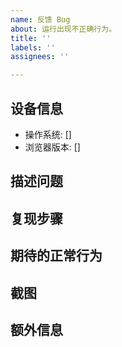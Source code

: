 ```yaml
---
name: 反馈 Bug
about: 运行出现不正确行为。
title: ''
labels: ''
assignees: ''

---
```


<!-- 这是隐藏的信息 -->
<!-- 👆这样括起来的信息将被隐藏，填写时注意不要写在里面。 -->

<!-- 点击编辑器上方的 preview 可预览效果 -->

<!--
⚠️请_完整_填写以下模板描述问题，否则反馈将会被系统关闭。
⚠️请_完整_填写以下模板描述问题，否则反馈将会被系统关闭。
⚠️请_完整_填写以下模板描述问题，否则反馈将会被系统关闭。
⚠️请_完整_填写以下模板描述问题，否则反馈将会被系统关闭。
⚠️请_完整_填写以下模板描述问题，否则反馈将会被系统关闭。
⚠️请_完整_填写以下模板描述问题，否则反馈将会被系统关闭。
⚠️请_完整_填写以下模板描述问题，否则反馈将会被系统关闭。
⚠️请_完整_填写以下模板描述问题，否则反馈将会被系统关闭。
⚠️请_完整_填写以下模板描述问题，否则反馈将会被系统关闭。
⚠️请_完整_填写以下模板描述问题，否则反馈将会被系统关闭。
（重要事情已经说了十遍😅）
-->

## 设备信息
- 操作系统: [] <!-- 如 [Win10] -->
- 浏览器版本: [] <!-- 如 [Chrome77] -->

<!-- 请在下方 ## 开头行之间的空白处填写，点击编辑器上方的 preview 预览效果 -->

## 描述问题
<!-- 客观描述出现了什么问题 -->



## 复现步骤
<!--
如何重复触发这个不正确的行为，如：
1. 打开某某某......
2. 点击某某某......
3. 滚动到某某某......
4. 问题出现
请提供具体页面和具体操作，而不是「任意页面」「选任一单词」，即便问题确实在多处出现。
-->



## 期待的正常行为
<!-- 请描述正常情况下应该出现什么结果 -->



## 截图
<!-- 可选，需要情况下，可借助截图描述问题 -->



## 额外信息
<!-- 可选，更多有助于理解问题的描述和资料 -->

